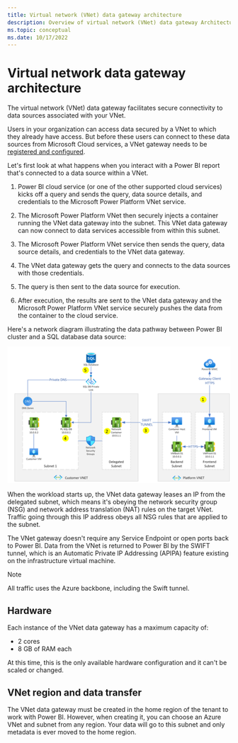 ```yaml
---
title: Virtual network (VNet) data gateway architecture
description: Overview of virtual network (VNet) data gateway Architecture.
ms.topic: conceptual
ms.date: 10/17/2022
---
```


# Virtual network data gateway architecture

The virtual network (VNet) data gateway facilitates secure connectivity to data sources associated with your VNet.

Users in your organization can access data secured by a VNet to which they already have access. But before these users can connect to these data sources from Microsoft Cloud services, a VNet gateway needs to be [registered and configured](create-data-gateways.md).

Let's first look at what happens when you interact with a Power BI report that's connected to a data source within a VNet.

1. Power BI cloud service (or one of the other supported cloud services) kicks off a query and sends the query, data source details, and credentials to the Microsoft Power Platform VNet service.

2. The Microsoft Power Platform VNet then securely injects a container running the VNet data gateway into the subnet. This VNet data gateway can now connect to data services accessible from within this subnet.

3. The Microsoft Power Platform VNet service then sends the query, data source details, and credentials to the VNet data gateway.

4. The VNet data gateway gets the query and connects to the data sources with those credentials.

5. The query is then sent to the data source for execution.

6. After execution, the results are sent to the VNet data gateway and the Microsoft Power Platform VNet service securely pushes the data from the container to the cloud service.

Here's a network diagram illustrating the data pathway between Power BI cluster and a SQL database data source:

![VNet data gateway architecture.](media/vnet-architecture.png)

When the workload starts up, the VNet data gateway leases an IP from the delegated subnet, which means it's obeying the network security group (NSG) and network address translation (NAT) rules on the target VNet. Traffic going through this IP address obeys all NSG rules that are applied to the subnet.

The VNet gateway doesn't require any Service Endpoint or open ports back to Power BI. Data from the VNet is returned to Power BI by the SWIFT tunnel, which is an Automatic Private IP Addressing (APIPA) feature existing on the infrastructure virtual machine.

> [!NOTE]
> All traffic uses the Azure backbone, including the Swift tunnel.

## Hardware

Each instance of the VNet data gateway has a maximum capacity of:

* 2 cores
* 8 GB of RAM each

At this time, this is the only available hardware configuration and it can't be scaled or changed.

## VNet region and data transfer

The VNet data gateway must be created in the home region of the tenant to work with Power BI. However, when creating it, you can choose an Azure VNet and subnet from any region. Your data will go to this subnet and only metadata is ever moved to the home region.
